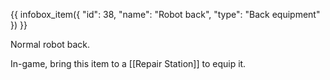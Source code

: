 {{ infobox_item({
	"id": 38,
	"name": "Robot back",
	"type": "Back equipment"
}) }}

Normal robot back.

In-game, bring this item to a [[Repair Station]] to equip it.